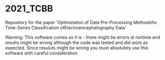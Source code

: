 # 2021_TCBB
Repository for the paper 'Optimization of Data Pre-Processing Methodsfor Time-Series Classification ofElectroencephalography Data'


Warning:
This software comes as it is - there might be errors at runtime and results might be wrong although the code was tested and did work as expected. Since resuluts might be wrong you must absolutely use this software with careful consideration.
